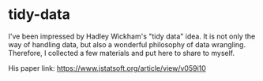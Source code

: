 # tidy-data
I've been impressed by Hadley Wickham's "tidy data" idea. 
It is not only the way of handling data, but also a wonderful philosophy of data wrangling. 
Therefore, I collected a few materials and put here to share to myself.  

His paper link: https://www.jstatsoft.org/article/view/v059i10
